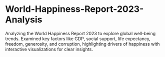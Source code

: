 # World-Happiness-Report-2023-Analysis
Analyzing the World Happiness Report 2023 to explore global well-being trends. Examined key factors like GDP, social support, life expectancy, freedom, generosity, and corruption, highlighting drivers of happiness with interactive visualizations for clear insights.
